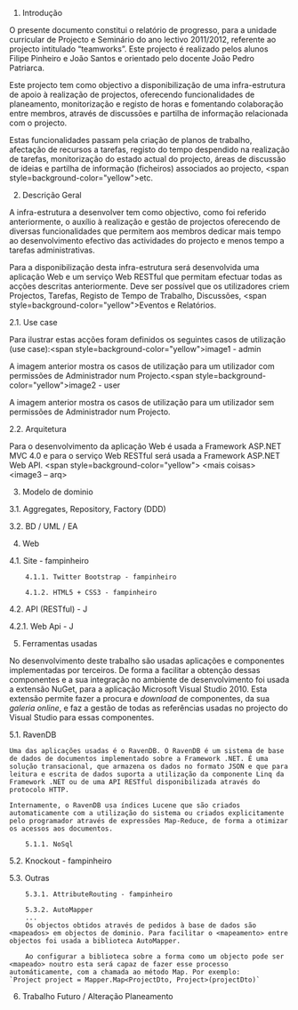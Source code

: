 1.	Introdução

 O presente documento constitui o relatório de progresso, para a unidade curricular de Projecto e Seminário do ano lectivo 2011/2012, referente ao projecto intitulado “teamworks”. Este projecto é realizado pelos alunos Filipe Pinheiro e João Santos e orientado pelo docente João Pedro Patriarca.
 
 Este projecto tem como objectivo a disponibilização de uma infra-estrutura de apoio à realização de projectos, oferecendo funcionalidades de planeamento, monitorização e registo de horas e fomentando colaboração entre membros, através de discussões e partilha de informação relacionada com o projecto.
 
 Estas funcionalidades passam pela criação de planos de trabalho, afectação de recursos a tarefas, registo do tempo despendido na realização de tarefas, monitorização do estado actual do projecto, áreas de discussão de ideias e partilha de informação (ficheiros) associados ao projecto, <span style=background-color="yellow">etc</span>.

2.	Descrição Geral

 A infra-estrutura a desenvolver tem como objectivo, como foi referido anteriormente, o auxílio à realização e gestão de projectos oferecendo de diversas funcionalidades que permitem aos membros dedicar mais tempo ao desenvolvimento efectivo das actividades do projecto e menos tempo a tarefas administrativas.

 Para a disponibilização desta infra-estrutura será desenvolvida uma aplicação Web e um serviço Web RESTful que permitam efectuar todas as acções descritas anteriormente. Deve ser possível que os utilizadores criem Projectos, Tarefas, Registo de Tempo de Trabalho, Discussões, <span style=background-color="yellow">Eventos e Relatórios</span>.

 2.1. Use case

 Para ilustrar estas acções foram definidos os seguintes casos de utilização (use case):<span style=background-color="yellow">image1 - admin</span>

 A imagem anterior mostra os casos de utilização para um utilizador com permissões de Administrador num Projecto.<span style=background-color="yellow">image2 - user</span>

 A imagem anterior mostra os casos de utilização para um utilizador sem permissões de Administrador num Projecto.

 2.2. Arquitetura

 Para o desenvolvimento da aplicação Web é usada a Framework ASP.NET MVC 4.0 e para o serviço Web RESTful será usada a Framework ASP.NET Web API.
 <span style=background-color="yellow">
 &lt;mais coisas&gt;
 &lt;image3 – arq&gt;
 </span>

3.	Modelo de dominio

 3.1. Aggregates, Repository, Factory (DDD)

 3.2. BD / UML / EA

4.	Web

 4.1. Site - fampinheiro

		4.1.1. Twitter Bootstrap - fampinheiro
	
		4.1.2. HTML5 + CSS3 - fampinheiro
 
 4.2. API (RESTful) - J

 4.2.1. Web Api - J

5.	Ferramentas usadas
 
 No desenvolvimento deste trabalho são usadas aplicações e componentes implementadas por terceiros. De forma a facilitar a obtenção dessas componentes e a sua integração no ambiente de desenvolvimento foi usada a extensão NuGet, para a aplicação Microsoft Visual Studio 2010. Esta extensão permite fazer a procura e <i>download</i> de componentes, da sua <i>galeria online</i>, e faz a gestão de todas as referências usadas no projecto do Visual Studio para essas componentes.

 5.1. RavenDB
 
	Uma das aplicações usadas é o RavenDB. O RavenDB é um sistema de base de dados de documentos implementado sobre a Framework .NET. É uma solução transacional, que armazena os dados no formato JSON e que para leitura e escrita de dados suporta a utilização da componente Linq da Framework .NET ou de uma API RESTful disponibilizada através do protocolo HTTP.
	
	Internamente, o RavenDB usa índices Lucene que são criados automaticamente com a utilização do sistema ou criados explicitamente pelo programador através de expressões Map-Reduce, de forma a otimizar os acessos aos documentos.
		
		5.1.1. NoSql

 5.2. Knockout - fampinheiro

 5.3. Outras

		5.3.1. AttributeRouting - fampinheiro

	    5.3.2. AutoMapper
        ...
        Os objectos obtidos através de pedidos à base de dados são <mapeados> em objectos de dominio. Para facilitar o <mapeamento> entre objectos foi usada a biblioteca AutoMapper. 

        Ao configurar a biblioteca sobre a forma como um objecto pode ser <mapeado> noutro esta será capaz de fazer esse processo automáticamente, com a chamada ao método Map. Por exemplo:
    `Project project = Mapper.Map<ProjectDto, Project>(projectDto)`

6.	Trabalho Futuro / Alteração Planeamento



